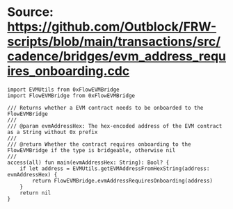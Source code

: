 # Source: https://github.com/Outblock/FRW-scripts/blob/main/transactions/src/cadence/bridges/evm_address_requires_onboarding.cdc

```
import EVMUtils from 0xFlowEVMBridge
import FlowEVMBridge from 0xFlowEVMBridge

/// Returns whether a EVM contract needs to be onboarded to the FlowEVMBridge
///
/// @param evmAddressHex: The hex-encoded address of the EVM contract as a String without 0x prefix
///
/// @return Whether the contract requires onboarding to the FlowEVMBridge if the type is bridgeable, otherwise nil
///
access(all) fun main(evmAddressHex: String): Bool? {
    if let address = EVMUtils.getEVMAddressFromHexString(address: evmAddressHex) {
        return FlowEVMBridge.evmAddressRequiresOnboarding(address)
    }
    return nil
}

```